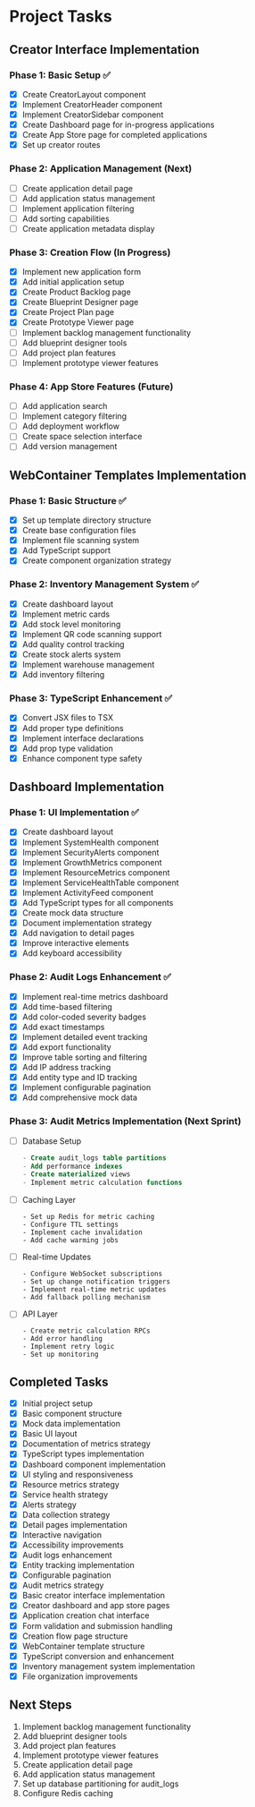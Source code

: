# Project Tasks

## Creator Interface Implementation

### Phase 1: Basic Setup ✅
- [x] Create CreatorLayout component
- [x] Implement CreatorHeader component
- [x] Implement CreatorSidebar component
- [x] Create Dashboard page for in-progress applications
- [x] Create App Store page for completed applications
- [x] Set up creator routes

### Phase 2: Application Management (Next)
- [ ] Create application detail page
- [ ] Add application status management
- [ ] Implement application filtering
- [ ] Add sorting capabilities
- [ ] Create application metadata display

### Phase 3: Creation Flow (In Progress)
- [x] Implement new application form
- [x] Add initial application setup
- [x] Create Product Backlog page
- [x] Create Blueprint Designer page
- [x] Create Project Plan page
- [x] Create Prototype Viewer page
- [ ] Implement backlog management functionality
- [ ] Add blueprint designer tools
- [ ] Add project plan features
- [ ] Implement prototype viewer features

### Phase 4: App Store Features (Future)
- [ ] Add application search
- [ ] Implement category filtering
- [ ] Add deployment workflow
- [ ] Create space selection interface
- [ ] Add version management

## WebContainer Templates Implementation

### Phase 1: Basic Structure ✅
- [x] Set up template directory structure
- [x] Create base configuration files
- [x] Implement file scanning system
- [x] Add TypeScript support
- [x] Create component organization strategy

### Phase 2: Inventory Management System ✅
- [x] Create dashboard layout
- [x] Implement metric cards
- [x] Add stock level monitoring
- [x] Implement QR code scanning support
- [x] Add quality control tracking
- [x] Create stock alerts system
- [x] Implement warehouse management
- [x] Add inventory filtering

### Phase 3: TypeScript Enhancement ✅
- [x] Convert JSX files to TSX
- [x] Add proper type definitions
- [x] Implement interface declarations
- [x] Add prop type validation
- [x] Enhance component type safety

## Dashboard Implementation

### Phase 1: UI Implementation ✅
- [x] Create dashboard layout
- [x] Implement SystemHealth component
- [x] Implement SecurityAlerts component
- [x] Implement GrowthMetrics component
- [x] Implement ResourceMetrics component
- [x] Implement ServiceHealthTable component
- [x] Implement ActivityFeed component
- [x] Add TypeScript types for all components
- [x] Create mock data structure
- [x] Document implementation strategy
- [x] Add navigation to detail pages
- [x] Improve interactive elements
- [x] Add keyboard accessibility

### Phase 2: Audit Logs Enhancement ✅
- [x] Implement real-time metrics dashboard
- [x] Add time-based filtering
- [x] Add color-coded severity badges
- [x] Add exact timestamps
- [x] Implement detailed event tracking
- [x] Add export functionality
- [x] Improve table sorting and filtering
- [x] Add IP address tracking
- [x] Add entity type and ID tracking
- [x] Implement configurable pagination
- [x] Add comprehensive mock data

### Phase 3: Audit Metrics Implementation (Next Sprint)
- [ ] Database Setup
  ```sql
  - Create audit_logs table partitions
  - Add performance indexes
  - Create materialized views
  - Implement metric calculation functions
  ```
- [ ] Caching Layer
  ```
  - Set up Redis for metric caching
  - Configure TTL settings
  - Implement cache invalidation
  - Add cache warming jobs
  ```
- [ ] Real-time Updates
  ```
  - Configure WebSocket subscriptions
  - Set up change notification triggers
  - Implement real-time metric updates
  - Add fallback polling mechanism
  ```
- [ ] API Layer
  ```
  - Create metric calculation RPCs
  - Add error handling
  - Implement retry logic
  - Set up monitoring
  ```

## Completed Tasks
- [x] Initial project setup
- [x] Basic component structure
- [x] Mock data implementation
- [x] Basic UI layout
- [x] Documentation of metrics strategy
- [x] TypeScript types implementation
- [x] Dashboard component implementation
- [x] UI styling and responsiveness
- [x] Resource metrics strategy
- [x] Service health strategy
- [x] Alerts strategy
- [x] Data collection strategy
- [x] Detail pages implementation
- [x] Interactive navigation
- [x] Accessibility improvements
- [x] Audit logs enhancement
- [x] Entity tracking implementation
- [x] Configurable pagination
- [x] Audit metrics strategy
- [x] Basic creator interface implementation
- [x] Creator dashboard and app store pages
- [x] Application creation chat interface
- [x] Form validation and submission handling
- [x] Creation flow page structure
- [x] WebContainer template structure
- [x] TypeScript conversion and enhancement
- [x] Inventory management system implementation
- [x] File organization improvements

## Next Steps
1. Implement backlog management functionality
2. Add blueprint designer tools
3. Add project plan features
4. Implement prototype viewer features
5. Create application detail page
6. Add application status management
7. Set up database partitioning for audit_logs
8. Configure Redis caching